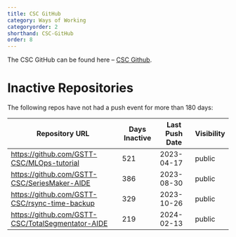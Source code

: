 ```yaml
---
title: CSC GitHub
category: Ways of Working
categoryorder: 2
shorthand: CSC-GitHub
order: 8
---
```


The CSC GitHub can be found here – <a href="https://github.com/GSTT-CSC/">CSC Github</a>.

# Inactive Repositories

The following repos have not had a push event for more than 180 days:

| Repository URL | Days Inactive | Last Push Date | Visibility |
| --- | --- | --- | --- |
| https://github.com/GSTT-CSC/MLOps-tutorial | 521 | 2023-04-17 | public |
| https://github.com/GSTT-CSC/SeriesMaker-AIDE | 386 | 2023-08-30 | public |
| https://github.com/GSTT-CSC/rsync-time-backup | 329 | 2023-10-26 | public |
| https://github.com/GSTT-CSC/TotalSegmentator-AIDE | 219 | 2024-02-13 | public |
